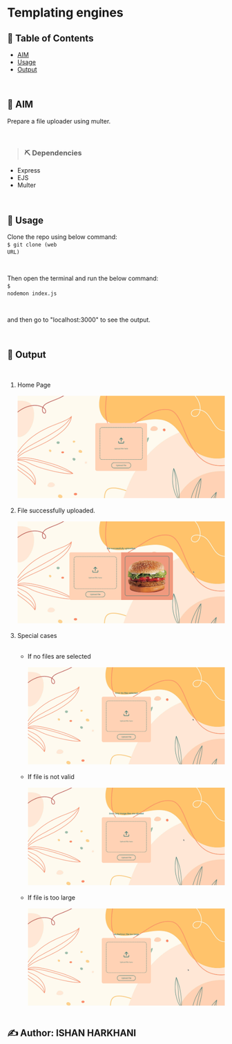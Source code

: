 # Templating engines

## 📝 Table of Contents

- [AIM](#aim)
- [Usage](#usage)
- [Output](#output)

<br/>

## 🏁 AIM <a name = "aim"></a>

Prepare a file uploader using multer.

<br/>

> ### ⛏️ Dependencies

- Express
- EJS
- Multer

<br/>

## 🎈 Usage <a name = "usage"></a>
Clone the repo using below command:<br/>
<code>$ git clone (web URL)</code><br/>

<br/>

Then open the terminal and run the below command:<br/>
<code>$ nodemon index.js</code><br/>

<br/>

and then go to "localhost:3000" to see the output.

<br/>

## 🎉 Output <a name = "output"></a>
<br/>

<ol>
    <li>Home Page</li><br/>
    <img src="./outputs/home.png"><br/><br/>
    <li>File successfully uploaded.</li><br/>
    <img src="./outputs/output1.png"><br/><br/>
    <li>Special cases</li><br/>
    <ul>
        <li>If no files are selected</li><br/>
        <img src="./outputs/output2.png"><br/><br/>
        <li>If file is not valid</li><br/>
        <img src="./outputs/output3.png"><br/><br/>
        <li>If file is too large</li><br/>
        <img src="./outputs/output4.png"><br/><br/>
    </ul>
</ol>

##  ✍️ Author: ISHAN HARKHANI
